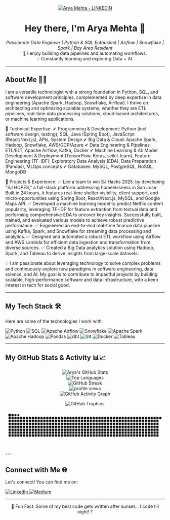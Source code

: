 <div align="center">
  <a href="https://www.linkedin.com/in/arya-mehta-148a35200"> 
    <img src="YOUR_BANNER_IMAGE_URL_HERE" alt="Arya Mehta - LINKEDIN" width="800"/>
  </a>
</div>
<h1 align="center">Hey there, I'm Arya Mehta 👋</h1>

<p align="center">
  <em>Passionate Data Engineer | Python & SQL Enthusiast | Airflow | Snowflake | Spark | Bay Area Resident</em>
  <br />
  🚀 I enjoy building data pipelines and automating workflows.
  <br />
  💡 Constantly learning and exploring Data + AI.
</p>

---

## About Me 👨‍💻

I am a versatile technologist with a strong foundation in Python, SQL, and software development principles, complemented by deep expertise in data engineering (Apache Spark, Hadoop, Snowflake, Airflow). I thrive on architecting and optimizing scalable systems, whether they are ETL pipelines, real-time data processing solutions, cloud-based architectures, or machine learning applications.

🔹 Technical Expertise:
✔ Programming & Development: Python (incl. software design, testing), SQL, Java (Spring Boot), JavaScript (React/Next.js), APIs, System Design
✔ Big Data & Cloud: Apache Spark, Hadoop, Snowflake, AWS/GCP/Azure
✔ Data Engineering & Pipelines: ETL/ELT, Apache Airflow, Kafka, Docker
✔ Machine Learning & AI: Model Development & Deployment (TensorFlow, Keras, scikit-learn), Feature Engineering (TF-IDF), Exploratory Data Analysis (EDA), Data Preparation (Pandas), MLOps concepts
✔ Databases: MySQL, PostgreSQL, NoSQL, MongoDB

🔹 Projects & Experience:
✅ Led a team to win SJ Hacks 2025. by developing "SJ HOPES," a full-stack platform addressing homelessness in San Jose. Built in 24 hours, it features real-time shelter visibility, client support, and micro-opportunities using Spring Boot, React/Next.js, MySQL, and Google Maps API.
✅ Developed a machine learning model to predict Netflix content popularity, leveraging TF-IDF for feature extraction from textual data and performing comprehensive EDA to uncover key insights. Successfully built, trained, and evaluated various models to achieve robust predictive performance.
✅ Engineered an end-to-end real-time finance data pipeline using Kafka, Spark, and Snowflake for streaming data processing and analytics.
✅ Designed and automated a robust ETL workflow using Airflow and AWS Lambda for efficient data ingestion and transformation from diverse sources.
✅ Created a Big Data analytics solution using Hadoop, Spark, and Tableau to derive insights from large-scale datasets.

💡 I am passionate about leveraging technology to solve complex problems and continuously explore new paradigms in software engineering, data science, and AI. My goal is to contribute to impactful projects by building scalable, high-performance software and data infrastructure, with a keen interest in tech for social good.

---

## My Tech Stack 🛠️

Here are some of the technologies I work with:

<p align="left">
  <img src="https://img.shields.io/badge/Python-3776AB?style=for-the-badge&logo=python&logoColor=white" alt="Python"/>
  <img src="https://img.shields.io/badge/SQL-025E8C?style=for-the-badge&logo=postgresql&logoColor=white" alt="SQL"/>
  <img src="https://img.shields.io/badge/Apache%20Airflow-017CEE?style=for-the-badge&logo=apacheairflow&logoColor=white" alt="Apache Airflow"/>
  <img src="https://img.shields.io/badge/Snowflake-29B5E8?style=for-the-badge&logo=snowflake&logoColor=white" alt="Snowflake"/>
  <img src="https://img.shields.io/badge/Apache%20Spark-E25A1C?style=for-the-badge&logo=apachespark&logoColor=white" alt="Apache Spark"/>
  <img src="https://img.shields.io/badge/Hadoop-66CCFF?style=for-the-badge&logo=apachehadoop&logoColor=black" alt="Apache Hadoop"/>
  <img src="https://img.shields.io/badge/Pandas-150458?style=for-the-badge&logo=pandas&logoColor=white" alt="Pandas"/>
  <img src="https://img.shields.io/badge/dbt-FF694B?style=for-the-badge&logo=dbt&logoColor=white" alt="dbt"/>
  <img src="https://img.shields.io/badge/Git-F05032?style=for-the-badge&logo=git&logoColor=white" alt="Git"/>
  <img src="https://img.shields.io/badge/Docker-2496ED?style=for-the-badge&logo=docker&logoColor=white" alt="Docker"/>
  <img src="https://img.shields.io/badge/Tableau-E97627?style=for-the-badge&logo=tableau&logoColor=white" alt="Tableau"/>
  </p>

---

## My GitHub Stats & Activity 📊📈

<p align="center">
  <img src="https://github-readme-stats.vercel.app/api?username=aryaMehta26&show_icons=true&theme=tokyonight&include_all_commits=true&count_private=true&hide_border=true&rank_icon=github" alt="Arya's GitHub Stats"/>
  <br/>
  <img src="https://github-readme-stats.vercel.app/api/top-langs/?username=aryaMehta26&layout=compact&langs_count=10&theme=tokyonight&hide_border=true" alt="Top Languages"/>
  <br/>
  <img src="https://github-readme-streak-stats.herokuapp.com/?user=aryaMehta26&theme=tokyonight&hide_border=true" alt="GitHub Streak"/>
  <br/>
  <img src="https://komarev.com/ghpvc/?username=aryaMehta26&label=Profile%20Views&color=0e75b6&style=flat" alt="profile views"/>
  <br/>
  <img src="https://github-readme-activity-graph.vercel.app/graph?username=aryaMehta26&bg_color=1a1b27&color=70a5fd&line=5897fb&point=27d796&area=true&hide_border=true" alt="GitHub Activity Graph"/>
</p>

<p align="center">
  <img src="https://github-profile-trophy.vercel.app/?username=aryaMehta26&theme=tokyonight&column=7&margin-w=15&margin-h=15&no-bg=true&no-frame=true" alt="GitHub Trophies"/>
</p>

<p align="center">
  <img src="https://raw.githubusercontent.com/aryaMehta26/aryaMehta26/output/github-contribution-grid-snake.svg" alt="Snake Game for GitHub Contributions"/>
</p>
---

## Connect with Me 🌐

Let's connect! You can find me on:

<p align="left">
  <a href="https://www.linkedin.com/in/arya-mehta-148a35200" target="_blank">
    <img src="https://img.shields.io/badge/LinkedIn-0077B5?style=for-the-badge&logo=linkedin&logoColor=white" alt="LinkedIn"/>
  </a>
  <a href="https://medium.com/@aryaMehta26" target="_blank">
    <img src="https://img.shields.io/badge/Medium-12100E?style=for-the-badge&logo=medium&logoColor=white" alt="Medium"/>
  </a>
  </p>

---

<p align="center">
  🦉 Fun Fact: Some of my best code gets written after sunset... I code till night! ?
</p>

